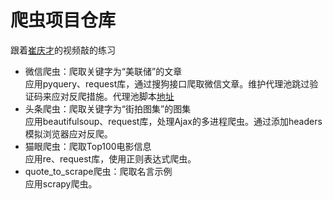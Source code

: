# 爬虫项目仓库
跟着[崔庆才](https://github.com/Germey)的视频敲的练习
* 微信爬虫：爬取关键字为“美联储”的文章  
    应用pyquery、request库，通过搜狗接口爬取微信文章。维护代理池跳过验证码来应对反爬措施。代理池脚本[地址](https://github.com/Python3WebSpider/ProxyPool)
* 头条爬虫：爬取关键字为“街拍图集”的图集  
    应用beautifulsoup、request库，处理Ajax的多进程爬虫。通过添加headers模拟浏览器应对反爬。
* 猫眼爬虫：爬取Top100电影信息  
    应用re、request库，使用正则表达式爬虫。
* quote_to_scrape爬虫：爬取名言示例    
    应用scrapy爬虫。
